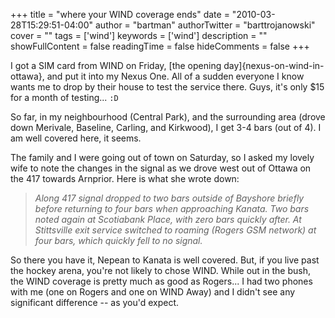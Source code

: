 +++
title = "where your WIND coverage ends"
date = "2010-03-28T15:29:51-04:00"
author = "bartman"
authorTwitter = "barttrojanowski"
cover = ""
tags = ['wind']
keywords = ['wind']
description = ""
showFullContent = false
readingTime = false
hideComments = false
+++

I got a SIM card from WIND on Friday, [the opening day]{nexus-on-wind-in-ottawa},
and put it into my Nexus One.  All of a sudden everyone I know wants me to drop
by their house to test the service there.  Guys, it's only $15 for a month of testing... `:D`

So far, in my neighbourhood (Central Park), and the surrounding area (drove down Merivale,
Baseline, Carling, and Kirkwood), I get 3-4 bars (out of 4).  I am well covered here, it seems.

The family and I were going out of town on Saturday, so I asked my lovely wife to note the changes in the
signal as we drove west out of Ottawa on the 417 towards Arnprior.  Here is what she wrote down:

<blockquote><i>
Along 417 signal dropped to two bars outside of Bayshore briefly before returning to four bars when approaching Kanata.
Two bars noted again at Scotiabank Place, with zero bars quickly after.  At Stittsville exit service switched to roaming
(Rogers GSM network) at four bars, which quickly fell to no signal.
</i></blockquote>

So there you have it, Nepean to Kanata is well covered.  But, if you live past
the hockey arena, you're not likely to chose WIND.  While out in the bush,
the WIND coverage is pretty much as good as Rogers... I had two phones with
me (one on Rogers and one on WIND Away) and I didn't see any significant
difference -- as you'd expect.